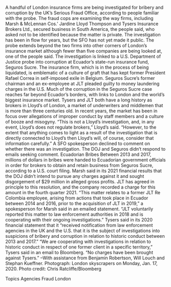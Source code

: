 A handful of London insurance firms are being investigated for bribery and corruption by the UK’s Serious Fraud Office, according to people familiar with the probe.
The fraud cops are examining the way firms, including Marsh & McLennan Cos.’ Jardine Lloyd Thompson and Tysers Insurance Brokers Ltd., secured business in South America, the people said, who asked not to be identified because the matter is private. The investigation has been in flow for years, but the SFO has not yet made it public. The probe extends beyond the two firms into other corners of London’s insurance market although fewer than five companies are being looked at, one of the people said.
The investigation is linked to a U.S. Department of Justice probe into corruption at Ecuador’s state-run insurance fund, Seguros Sucre. The insurance firm, which is in the process of being liquidated, is emblematic of a culture of graft that has kept former President Rafael Correa in self-imposed exile in Belgium. Seguros Sucre’s former chairman and an ex-employee at JLT pleaded guilty to money laundering charges in the U.S.
Much of the corruption in the Seguros Sucre case reaches far beyond Ecuador’s borders, with links to London and the world’s biggest insurance market. Tysers and JLT both have a long history as brokers in Lloyd’s of London, a market of underwriters and middlemen that is more than three centuries old. In recent years, the market has been in focus over allegations of improper conduct by staff members and a culture of booze and misogyny.
“This is not a Lloyd’s investigation, and, in any event, Lloyd’s does not regulate brokers,” Lloyd’s said. “However, to the extent that anything comes to light as a result of the investigation that is directly connected to Lloyd’s then Lloyd’s will, of course, consider that information carefully.”
A SFO spokesperson declined to comment on whether there was an investigation. The DOJ and Seguros didn’t respond to emails seeking comment.
Ecuadorian Bribes
Between 2013 and 2017, millions of dollars in bribes were handed to Ecuadorian government officials in order for brokers to obtain and retain business from Seguros Sucre, according to a U.S. court filing.
Marsh said in its 2021 financial results that the DOJ didn’t intend to pursue any charges against it and sought disgorgement of $29 million in alleged gross profits. JLT has agreed in principle to this resolution, and the company recorded a charge for this amount in the fourth quarter 2021.
“This matter relates to a former JLT Re Colombia employee, arising from actions that took place in Ecuador between 2014 and 2016, prior to the acquisition of JLT in 2019,” a spokesperson for Marsh said in an emailed statement. “JLT voluntarily reported this matter to law enforcement authorities in 2018 and is cooperating with their ongoing investigations.”
Tysers said in its 2020 financial statement that it “received notification from law enforcement agencies in the UK and the U.S. that it is the subject of investigations into suspicions of bribery and corruption in relation to historic conduct between 2013 and 2017.”
“We are cooperating with investigations in relation to historic conduct in respect of one former client in a specific territory,” Tysers said in an email to Bloomberg. “No charges have been brought against Tysers.”
–With assistance from Benjamin Robertson, Will Louch and Stephan Kueffner.
 Photograph: London skyscrapers on Monday, Jan. 17, 2020. Photo credit: Chris Ratcliffe/Bloomberg

Topics
Agencies
Fraud
London
